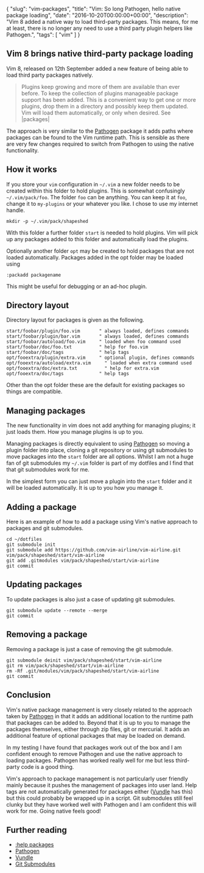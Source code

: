 {
  "slug": "vim-packages",
  "title": "Vim: So long Pathogen, hello native package loading",
  "date": "2016-10-20T00:00:00+00:00",
  "description": "Vim 8 added a native way to load third-party packages. This means, for me at least, there is no longer any need to use a third party plugin helpers like Pathogen.",
  "tags": [
    "vim"
  ]
}

## Vim 8 brings native third-party package loading

Vim 8, released on 12th September added a new feature of being able to load third party packages natively. 

> Plugins keep growing and more of them are available than ever before.  To keep
the collection of plugins manageable package support has been added.  This is
a convenient way to get one or more plugins, drop them in a directory and
possibly keep them updated.  Vim will load them automatically, or only when
desired.  See |packages|

The approach is very similar to the [Pathogen][1] package it adds paths where packages can be found to the Vim runtime path. This is sensible as there are very few changes required to switch from Pathogen to using the native functionality. 

## How it works

If you store your `vim` configuration in `~/.vim` a new folder needs to be created within this folder to hold plugins. This is somewhat confusingly `~/.vim/pack/foo`. The folder `foo` can be anything. You can keep it at `foo`, change it to `my-plugins` or your whatever you like. I chose to use my internet handle.

    mkdir -p ~/.vim/pack/shapeshed

With this folder a further folder `start` is needed to hold plugins. Vim will pick up any packages added to this folder and automatically load the plugins. 

Optionally another folder `opt` may be created to hold packages that are not loaded automatically. Packages added in the opt folder may be loaded using 

    :packadd packagename

This might be useful for debugging or an ad-hoc plugin.

## Directory layout

Directory layout for packages is given as the following. 

    start/foobar/plugin/foo.vim    	  " always loaded, defines commands
    start/foobar/plugin/bar.vim    	  " always loaded, defines commands
    start/foobar/autoload/foo.vim  	  " loaded when foo command used
    start/foobar/doc/foo.txt       	  " help for foo.vim
    start/foobar/doc/tags          	  " help tags
    opt/fooextra/plugin/extra.vim  	  " optional plugin, defines commands
    opt/fooextra/autoload/extra.vim  	" loaded when extra command used
    opt/fooextra/doc/extra.txt  	    " help for extra.vim
    opt/fooextra/doc/tags  	          " help tags

Other than the opt folder these are the default for existing packages so things are compatible. 

## Managing packages

The new functionality in vim does not add anything for managing plugins; it just loads them. How you manage plugins is up to you.

Managing packages is directly equivalent to using [Pathogen][1] so moving a plugin folder into place, cloning a git repository or using git submodules to move packages into the `start` folder are all options. Whilst I am not a huge fan of git submodules my `~/.vim` folder is part of my dotfiles and I find that that git submodules work for me.

In the simplest form you can just move a plugin into the `start` folder and it will be loaded automatically. It is up to you how you manage it. 

## Adding a package

Here is an example of how to add a package using Vim's native approach to packages and git submodules. 

    cd ~/dotfiles
    git submodule init
    git submodule add https://github.com/vim-airline/vim-airline.git vim/pack/shapeshed/start/vim-airline
    git add .gitmodules vim/pack/shapeshed/start/vim-airline
    git commit

## Updating packages

To update packages is also just a case of updating git submodules.

    git submodule update --remote --merge
    git commit

## Removing a package

Removing a package is just a case of removing the git submodule.

    git submodule deinit vim/pack/shapeshed/start/vim-airline
    git rm vim/pack/shapeshed/start/vim-airline
    rm -Rf .git/modules/vim/pack/shapeshed/start/vim-airline
    git commit

## Conclusion

Vim's native package management is very closely related to the approach taken by [Pathogen][1] in that it adds an additional location to the runtime path that packages can be added to. Beyond that it is up to you to manage the packages themselves, either through zip files, git or mercurial. It adds an additional feature of optional packages that may be loaded on demand.

In my testing I have found that packages work out of the box and I am confident enough to remove Pathogen and use the native approach to loading packages. Pathogen has worked really well for me but less third-party code is a good thing.

Vim's approach to package management is not particularly user friendly mainly because it pushes the management of packages into user land. Help tags are not automatically generated for packages either ([Vundle][2] has this) but this could probably be wrapped up in a script. Git submodules still feel clunky but they have worked well with Pathogen and I am confident this will work for me. Going native feels good!



## Further reading 
* [:help packages][4]
* [Pathogen][1]
* [Vundle][2]
* [Git Submodules][3]

[1]: https://github.com/tpope/vim-pathogen
[2]: https://github.com/VundleVim/Vundle.vim
[3]: https://git-scm.com/book/en/v2/Git-Tools-Submodules
[4]: http://vimhelp.appspot.com/repeat.txt.html#packages
